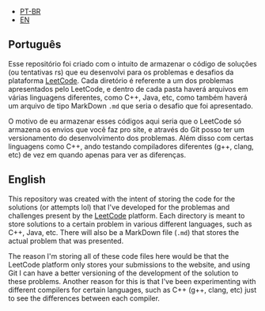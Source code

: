 - <a href="https://github.com/ezboy4life/LeetCode#Português">PT-BR</a>
- <a href="https://github.com/ezboy4life/LeetCode#English">EN</a>

## Português

Esse repositório foi criado com o intuito de armazenar o código de soluções (ou tentativas rs) que eu desenvolvi para os problemas e desafios da plataforma [LeetCode](https://leetcode.com/problemset/all/). Cada diretório é referente a um dos problemas apresentados pelo LeetCode, e dentro de cada pasta haverá arquivos em várias linguagens diferentes, como C++, Java, etc, como também haverá um arquivo de tipo MarkDown `.md` que seria o desafio que foi apresentado.

O motivo de eu armazenar esses códigos aqui seria que o LeetCode só armazena os envios que você faz pro site, e através do Git posso ter um versionamento do desenvolvimento dos problemas. Além disso com certas linguagens como C++, ando testando compiladores diferentes (g++, clang, etc) de vez em quando apenas para ver as diferenças.

## English

This repository was created with the intent of storing the code for the solutions (or attempts lol) that I've developed for the problemas and challenges present by the [LeetCode](https://leetcode.com/problemset/all/) platform. Each directory is meant to store solutions to a certain problem in various different languages, such as C++, Java, etc. There will also be a MarkDown file (`.md`) that stores the actual problem that was presented.

The reason I'm storing all of these code files here would be that the LeetCode platform only stores your submissions to the website, and using Git I can have a better versioning of the development of the solution to these problems. Another reason for this is that I've been experimenting with different compilers for certain languages, such as C++ (g++, clang, etc) just to see the differences between each compiler.